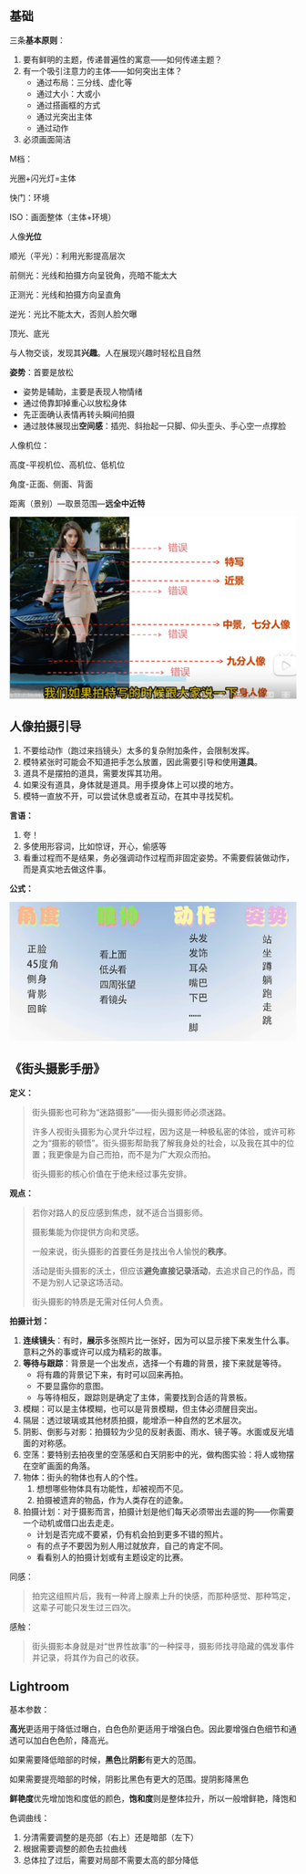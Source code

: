 ## 基础

三条**基本原则**：

1. 要有鲜明的主题，传递普遍性的寓意——如何传递主题？
2. 有一个吸引注意力的主体——如何突出主体？
   + 通过布局：三分线、虚化等
   + 通过大小：大或小
   + 通过搭画框的方式
   + 通过光突出主体
   + 通过动作
3. 必须画面简洁



M档：

光圈+闪光灯=主体

快门：环境

ISO：画面整体（主体+环境）



人像**光位**

顺光（平光）：利用光影提高层次

前侧光：光线和拍摄方向呈锐角，亮暗不能太大

正测光：光线和拍摄方向呈直角

逆光：光比不能太大，否则人脸欠曝

顶光、底光



与人物交谈，发现其**兴趣**。人在展现兴趣时轻松且自然



**姿势**：首要是放松

+ 姿势是辅助，主要是表现人物情绪
+ 通过倚靠卸掉重心以放松身体
+ 先正面确认表情再转头瞬间拍摄
+ 通过肢体展现出**空间感**：插兜、斜抬起一只脚、仰头歪头、手心空一点撑脸



人像机位：

高度-平视机位、高机位、低机位 

角度-正面、侧面、背面

距离（景别）—取景范围—**远全中近特**

![image-20240807214707868](./摄影笔记.assets/image-20240807214707868.png)



## 人像拍摄引导

1. 不要给动作（跑过来挡镜头）太多的复杂附加条件，会限制发挥。
2. 模特紧张时可能会不知道把手怎么放置，因此需要引导和使用**道具**。
3. 道具不是摆拍的道具，需要发挥其功用。
4. 如果没有道具，身体就是道具。用手摸身体上可以摸的地方。
5. 模特一直放不开，可以尝试休息或者互动，在其中寻找契机。

**言语：**

1. 夸！
2. 多使用形容词，比如惊讶，开心，偷感等
3. 看重过程而不是结果，务必强调动作过程而非固定姿势。不需要假装做动作，而是真实地去做这件事。

**公式：**

![image-20240814232441388](./摄影笔记.assets/image-20240814232441388.png)

## 《街头摄影手册》

**定义：**

>街头摄影也可称为“迷路摄影”——街头摄影师必须迷路。
>
>许多人视街头摄影为心灵升华过程，因为这是一种极私密的体验，或许可称之为“摄影的顿悟”。街头摄影帮助我了解我身处的社会，以及我在其中的位置；我更像是为自己而拍，而不是为广大观众而拍。
>
>街头摄影的核心价值在于绝未经过事先安排。

**观点：**

> 若你对路人的反应感到焦虑，就不适合当摄影师。
>
> 摄影集能为你提供方向和灵感。
>
> 一般来说，街头摄影的首要任务是找出令人愉悦的**秩序**。
>
> 活动是街头摄影的沃土，但应该**避免直接记录活动**，去追求自己的作品，而不是为别人记录这场活动。
>
> 街头摄影的特质是无需对任何人负责。

**拍摄计划：**

1. **连续镜头**：有时，**展示**多张照片比一张好，因为可以显示接下来发生什么事。意料之外的事或许可以成为精彩的故事。
2. **等待与跟踪**：背景是一个出发点，选择一个有趣的背景，接下来就是等待。
   + 将有趣的背景记下来，有时可以回来再拍。
   + 不要显露你的意图。
   + 与等待相反，跟踪则是确定了主体，需要找到合适的背景板。
3. 模糊：可以是主体模糊，也可以是背景模糊，但主体必须醒目突出。
4. 隔层：透过玻璃或其他材质拍摄，能增添一种自然的艺术层次。
5. 阴影、倒影与对影：拍摄较为少见的反射表面、雨水、镜子等。水面或反光墙面的对称感。
6. 空荡：要特别去拍夜里的空荡感和白天阴影中的光，做构图实验：将人或物摆在空旷画面的角落。
7. 物体：街头的物体也有人的个性。
   1. 想想哪些物体具有功能性，却被视而不见。
   2. 拍摄被遗弃的物品，作为人类存在的迹象。
8. 拍摄计划：对于摄影而言，拍摄计划是他们每天必须带出去遛的狗——你需要一个动机或借口出去走走。
   + 计划是否完成不要紧，仍有机会拍到更多不错的照片。
   + 有的点子不要因为别人用过就放弃，自己的肯定不同。
   + 看看别人的拍摄计划或有主题设定的比赛。

同感：

>拍完这组照片后，我有一种肾上腺素上升的快感，而那种感觉、那种笃定，这辈子可能只发生过三四次。

感触：

> 街头摄影本身就是对“世界性故事”的一种探寻，摄影师找寻隐藏的偶发事件并记录，将其作为自己的收获。





## Lightroom

基本参数：

**高光**更适用于降低过曝白，白色色阶更适用于增强白色。因此要增强白色细节和通透可以加白色色阶，降高光。

如果需要降低暗部的时候，**黑色**比**阴影**有更大的范围。

如果需要提亮暗部的时候，阴影比黑色有更大的范围。提阴影降黑色

**鲜艳度**优先增加饱和度低的颜色，**饱和度**则是整体拉升，所以一般增鲜艳，降饱和



色调曲线：

1. 分清需要调整的是亮部（右上）还是暗部（左下）
2. 根据需要调整的颜色去拉曲线
3. 总体拉了过后，需要对局部不需要太高的部分降低
